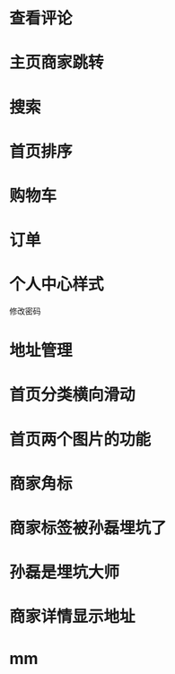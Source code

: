 # 查看评论
# 主页商家跳转
# 搜索
# 首页排序
# 购物车
# 订单
# 个人中心样式
 修改密码
# 地址管理
# 首页分类横向滑动
# 首页两个图片的功能
# 商家角标
# 商家标签被孙磊埋坑了
# 孙磊是埋坑大师
# 商家详情显示地址
# mm
